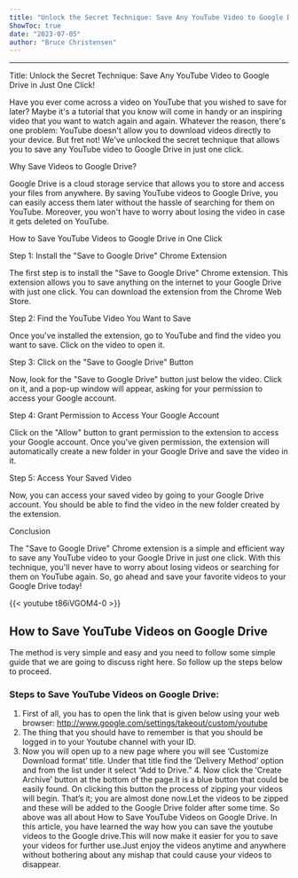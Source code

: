 ```yaml
---
title: "Unlock the Secret Technique: Save Any YouTube Video to Google Drive in Just One Click!"
ShowToc: true 
date: "2023-07-05"
author: "Bruce Christensen"
---
```

*****
Title: Unlock the Secret Technique: Save Any YouTube Video to Google Drive in Just One Click!

Have you ever come across a video on YouTube that you wished to save for later? Maybe it's a tutorial that you know will come in handy or an inspiring video that you want to watch again and again. Whatever the reason, there's one problem: YouTube doesn't allow you to download videos directly to your device. But fret not! We've unlocked the secret technique that allows you to save any YouTube video to Google Drive in just one click.

Why Save Videos to Google Drive?

Google Drive is a cloud storage service that allows you to store and access your files from anywhere. By saving YouTube videos to Google Drive, you can easily access them later without the hassle of searching for them on YouTube. Moreover, you won't have to worry about losing the video in case it gets deleted on YouTube.

How to Save YouTube Videos to Google Drive in One Click

Step 1: Install the "Save to Google Drive" Chrome Extension

The first step is to install the "Save to Google Drive" Chrome extension. This extension allows you to save anything on the internet to your Google Drive with just one click. You can download the extension from the Chrome Web Store.

Step 2: Find the YouTube Video You Want to Save

Once you've installed the extension, go to YouTube and find the video you want to save. Click on the video to open it.

Step 3: Click on the "Save to Google Drive" Button

Now, look for the "Save to Google Drive" button just below the video. Click on it, and a pop-up window will appear, asking for your permission to access your Google account.

Step 4: Grant Permission to Access Your Google Account

Click on the "Allow" button to grant permission to the extension to access your Google account. Once you've given permission, the extension will automatically create a new folder in your Google Drive and save the video in it.

Step 5: Access Your Saved Video

Now, you can access your saved video by going to your Google Drive account. You should be able to find the video in the new folder created by the extension.

Conclusion

The "Save to Google Drive" Chrome extension is a simple and efficient way to save any YouTube video to your Google Drive in just one click. With this technique, you'll never have to worry about losing videos or searching for them on YouTube again. So, go ahead and save your favorite videos to your Google Drive today!

{{< youtube t86iVGOM4-0 >}} 



## How to Save YouTube Videos on Google Drive


The method is very simple and easy and you need to follow some simple guide that we are going to discuss right here. So follow up the steps below to proceed.

 
### Steps to Save YouTube Videos on Google Drive:


1. First of all, you has to open the link that is given below using your web browser:
http://www.google.com/settings/takeout/custom/youtube
2. The thing that you should have to remember is that you should be logged in to your Youtube channel with your ID.
3. Now you will open up to a new page where you will see ‘Customize Download format’ title. Under that title find the ‘Delivery Method‘ option and from the list under it select “Add to Drive.”
4. Now click the ‘Create Archive’ button at the bottom of the page.It is a blue button that could be easily found. On clicking this button the process of zipping your videos will begin. That’s it; you are almost done now.Let the videos to be zipped and these will be added to the Google Drive folder after some time.
So above was all about How to Save YouTube Videos on Google Drive. In this article, you have learned the way how you can save the youtube videos to the Google drive.This will now make it easier for you to save your videos for further use.Just enjoy the videos anytime and anywhere without bothering about any mishap that could cause your videos to disappear.





